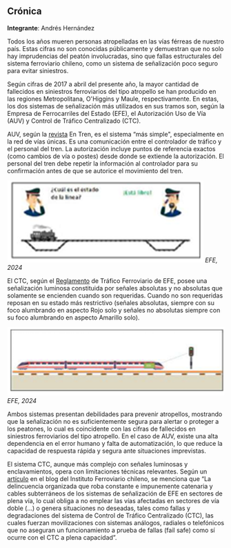 ## Crónica 

**Integrante**: Andrés Hernández

Todos los años mueren personas atropelladas en las vías férreas de nuestro país. Estas cifras no son conocidas públicamente y demuestran que no solo hay imprudencias del peatón involucradas, sino que fallas estructurales del sistema ferroviario chileno, como un sistema de señalización poco seguro para evitar siniestros.

Según cifras de 2017 a abril del presente año, la mayor cantidad de fallecidos en siniestros ferroviarios del tipo atropello se han producido en las regiones Metropolitana, O'Higgins y Maule, respectivamente. En estas, los dos sistemas de señalización más utilizados en sus tramos son, según la Empresa de Ferrocarriles del Estado (EFE), el Autorización Uso de Vía (AUV) y Control de Tráfico Centralizado (CTC).

AUV, según la [revista](https://www.revistaentren.cl/wp/wp-content/uploads/2022/03/Revista-En-Tren-14.pdf) En Tren, es el sistema “más simple", especialmente en la red de vías únicas. Es una comunicación entre el controlador de tráfico y el personal del tren. La autorización incluye puntos de referencia exactos (como cambios de vía o postes) desde donde se extiende la autorización. El personal del tren debe repetir la información al controlador para su confirmación antes de que se autorice el movimiento del tren.

![EFE, 2024](image.png)
_EFE, 2024_

El CTC, según el [Reglamento](https://www.efe.cl/wp-content/uploads/2019/01/Reglamento-de-Tr%C3%A1fico-Ferroviario.pdf) de Tráfico Ferroviario de EFE, posee una señalización luminosa constituida por señales absolutas y no absolutas que solamente se encienden cuando son requeridas. Cuando no son requeridas reposan en su estado más restrictivo (señales absolutas, siempre con su foco alumbrando en aspecto Rojo solo y señales no absolutas siempre con su foco alumbrando en aspecto Amarillo solo).

![alt text](image-1.png)
_EFE, 2024_

Ambos sistemas presentan debilidades para prevenir atropellos, mostrando que la señalización no es suficientemente segura para alertar o proteger a los peatones, lo cual es coincidente con las cifras de fallecidos en siniestros ferroviarios del tipo atropello. En el caso de AUV, existe una alta dependencia en el error humano y falta de automatización, lo que reduce la capacidad de respuesta rápida y segura ante situaciones imprevistas.

El sistema CTC, aunque más complejo con señales luminosas y enclavamientos, opera con limitaciones técnicas relevantes. Según un [artículo](https://blog.institutoferroviario.cl/accidente-ferroviario-entre-nos-y-buin-causas-reales-o-aparentes-f0fabd96f97a) en el blog del Instituto Ferroviario chileno, se menciona que “La delincuencia organizada que roba constante e impunemente catenaria y cables subterráneos de los sistemas de señalización de EFE en sectores de plena vía, lo cual obliga a no emplear las vías afectadas en sectores de vía doble (…) o genera situaciones no deseadas, tales como fallas y degradaciones del sistema de Control de Tráfico Centralizado (CTC), las cuales fuerzan movilizaciones con sistemas análogos, radiales o telefónicos que no aseguran un funcionamiento a prueba de fallas (fail safe) como sí ocurre con el CTC a plena capacidad”.
